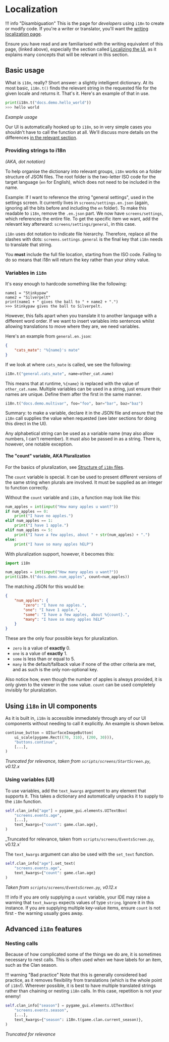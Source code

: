 # Localization

!!! info "Disambiguation"
    This is the page for *developers* using `i18n` to create or modify code. If you're a writer or translator, you'll want the [writing localization page](../writing/localization.md).

Ensure you have read and are familiarised with the writing equivalent of this page, (linked above), especially the section called [Localizing the UI](../writing/localization.md#localizing-the-ui), as it explains many concepts that will be relevant in this section.

## Basic usage

What is `i18n`, really? Short answer: a slightly intelligent dictionary. At its most basic, `i18n.t()` finds the relevant string in the requested file for the given locale and returns it. That's it. Here's an example of that in use.

```python
print(i18n.t("docs.demo.hello_world"))
>>> hello world
```
_Example usage_

Our UI is automatically hooked up to `i18n`, so in very simple cases you shouldn't have to call the function at all. We'll discuss more details on the differences [in the relevant section](#using-i18n-in-ui-components).

### Providing strings to i18n
_(AKA, dot notation)_

To help organise the dictionary into relevant groups, `i18n` works on a folder structure of JSON files. The root folder is the two-letter ISO code for the target language (`en` for English), which does not need to be included in the name.

Example: If I want to reference the string "general settings", used in the settings screen. It currently lives in `screens/settings.en.json` (again, ignoring all the bits before and including the `en` folder). To make this readable to `i18n`, remove the `.en.json` part. We now have `screens/settings`, which references the entire file. To get the specific item we want, add the relevant key afterward: `screens/settings/general`, in this case.

`i18n` uses dot notation to indicate file hierarchy. Therefore, replace all the slashes with dots: `screens.settings.general` is the final key that `i18n` needs to translate that string.

You **must** include the full file location, starting from the ISO code. Failing to do so means that i18n will return the key rather than your shiny value.

### Variables in `i18n`

It's easy enough to hardcode something like the following:
```pycon
name1 = "Stinkypaw"
name2 = "Silverpelt"
print(name1 + " gives the ball to " + name2 + ".")
>>> Stinkypaw gives the ball to Silverpelt.
```

However, this falls apart when you translate it to another language with a different word order. If we want to insert variables into sentences whilst allowing translations to move where they are, we need variables.

Here's an example from `general.en.json`:

```json
{
    "cats_mate": "%{name}'s mate"
}
```

If we look at where `cats_mate` is called, we see the following:

```python
i18n.t("general.cats_mate", name=other_cat.name)
```

This means that at runtime, `%{name}` is replaced with the value of `other_cat.name`. Multiple variables can be used in a string, just ensure their names are unique. Define them after the first in the same manner.

```python
i18n.t("docs.demo.multivar", foo="foo", bar="bar", baz="baz")
```

Summary: to make a variable, declare it in the JSON file and ensure that the `i18n` call supplies the value when requested (see later sections for doing this direct in the UI). 

Any alphabetical string can be used as a variable name (may also allow numbers, I can't remember). It must also be passed in as a string. There is, however, one notable exception.

#### The "count" variable, AKA Pluralization

For the basics of pluralization, see [Structure of `i18n` files](../writing/localization.md#structure-of-i18n-json-files).

The `count` variable is special. It can be used to present different versions of the same string when plurals are involved. It must be supplied as an integer to function correctly.

Without the `count` variable and `i18n`, a function may look like this:

```python
num_apples = int(input("How many apples u want?"))
if num_apples == 0:
    print("I have no apples.")
elif num_apples == 1:
    print("I have 1 apple.")
elif num_apples <= 5:
    print("I have a few apples, about " + str(num_apples) + ".")
else:
    print("I have so many apples hELP")
```

With pluralization support, however, it becomes this:

```python
import i18n

num_apples = int(input("How many apples u want?"))
print(i18n.t("docs.demo.num_apples", count=num_apples))
```


The matching JSON for this would be:
```json
{
    "num_apples": {
        "zero": "I have no apples.",
        "one": "I have 1 apple.",
        "some": "I have a few apples, about %{count}.",
        "many": "I have so many apples hELP"
    }
}
```

These are the only four possible keys for pluralization.
- `zero` is a value of **exactly** 0.
- `one` is a value of **exactly** 1.
- `some` is less than or equal to 5. 
- `many` is the default/fallback value if none of the other criteria are met, and as such is the only non-optional key.

Also notice how, even though the number of apples is always provided, it is only given to the viewer in the `some` value. `count` can be used completely invisibly for pluralization.

## Using `i18n` in UI components

As it is built in, `i18n` is accessible immediately through any of our UI components without needing to call it explicitly. An example is shown below.

```python
continue_button = UISurfaceImageButton(
    ui_scale(pygame.Rect((70, 310), (200, 30))),
    "buttons.continue",
    [...],
)
```
_Truncated for relevance, taken from `scripts/screens/StartScreen.py`, v0.12.x_

### Using variables (UI)

To use variables, add the `text_kwargs` argument to any element that supports it. This takes a dictionary and automatically unpacks it to supply to the `i18n` function.

```python
self.clan_info["age"] = pygame_gui.elements.UITextBox(
    "screens.events.age",
    [...],
    text_kwargs={"count": game.clan.age},
)
```
_Truncated for relevance, taken from `scripts/screens/EventsScreen.py`, v0.12.x`

The `text_kwargs` argument can also be used with the `set_text` function.

```python
self.clan_info["age"].set_text(
    "screens.events.age", 
    text_kwargs={"count": game.clan.age}
)
```
_Taken from `scripts/screens/EventsScreen.py`, v0.12.x_

!!! info
    If you are only supplying a `count` variable, your IDE may raise a warning that `text_kwargs` expects values of type `string`. Ignore it in this instance. If you are supplying multiple key-value items, ensure `count` is not first - the warning usually goes away.

## Advanced `i18n` features

### Nesting calls

Because of how complicated some of the things we do are, it is sometimes necessary to nest calls. This is often used when we have labels for an item, such as the Clan season.

!!! warning "Bad practice"
    Note that this is generally considered bad practice, as it removes flexibility from translations (which is the whole point of `i18n`!). Wherever possible, it is best to have multiple translated strings rather than chaining or nesting `i18n` calls. In this case, repetition is not your enemy!

```python
self.clan_info["season"] = pygame_gui.elements.UITextBox(
    "screens.events.season",
    [...],
    text_kwargs={"season": i18n.t(game.clan.current_season)},
)
```
_Truncated for relevance_